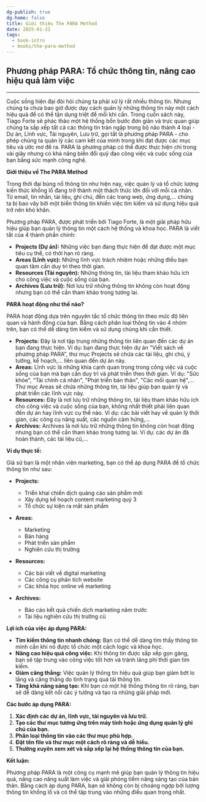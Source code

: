 ```yaml
---
dg-publish: true
dg-home: false
title: Giới thiệu The PARA Method
date: 2025-01-31
tags:
  - book-intro
  - books/the-para-method  
---
```

## Phương pháp PARA: Tổ chức thông tin, nâng cao hiệu quả làm việc
---
Cuộc sống hiện đại đòi hỏi chúng ta phải xử lý rất nhiều thông tin. Nhưng chúng ta chưa bao giờ được dạy cách quản lý những thông tin này một cách hiệu quả để có thể tận dụng triệt để mỗi khi cần.
Trong cuốn sách này, Tiago Forte sẽ phác thảo một hệ thống bốn bước đơn giản và trực quan giúp chúng ta sắp xếp tất cả các thông tin tràn ngập trong bộ não thành 4 loại - Dự án, Lĩnh vực, Tài nguyên, Lưu trữ, gọi tắt là phương pháp PARA - cho phép chúng ta quản lý các cam kết của mình trong khi đạt được các mục tiêu và ước mơ đề ra. PARA là phương pháp có thể được thực hiện chỉ trong vài giây nhưng có khả năng biến đổi quỹ đạo công việc và cuộc sống của bạn bằng sức mạnh công nghệ.

**Giới thiệu về The PARA Method**

Trong thời đại bùng nổ thông tin như hiện nay, việc quản lý và tổ chức lượng kiến thức khổng lồ đang trở thành một thách thức lớn đối với mỗi cá nhân. Từ email, tin nhắn, tài liệu, ghi chú, đến các trang web, ứng dụng,... chúng ta bị bao vây bởi một biển thông tin khiến việc tìm kiếm và sử dụng hiệu quả trở nên khó khăn.

Phương pháp PARA, được phát triển bởi Tiago Forte, là một giải pháp hữu hiệu giúp bạn quản lý thông tin một cách hệ thống và khoa học. PARA là viết tắt của 4 thành phần chính:

- **Projects (Dự án):** Những việc bạn đang thực hiện để đạt được một mục tiêu cụ thể, có thời hạn rõ ràng.
- **Areas (Lĩnh vực):** Những lĩnh vực trách nhiệm hoặc những điều bạn quan tâm cần duy trì theo thời gian.
- **Resources (Tài nguyên):** Những thông tin, tài liệu tham khảo hữu ích cho công việc và cuộc sống của bạn.
- **Archives (Lưu trữ):** Nơi lưu trữ những thông tin không còn hoạt động nhưng bạn có thể cần tham khảo trong tương lai.

**PARA hoạt động như thế nào?**

PARA hoạt động dựa trên nguyên tắc tổ chức thông tin theo mức độ liên quan và hành động của bạn. Bằng cách phân loại thông tin vào 4 nhóm trên, bạn có thể dễ dàng tìm kiếm và sử dụng chúng khi cần thiết.

- **Projects:** Đây là nơi tập trung những thông tin liên quan đến các dự án bạn đang thực hiện. Ví dụ: bạn đang thực hiện dự án "Viết sách về phương pháp PARA", thư mục Projects sẽ chứa các tài liệu, ghi chú, ý tưởng, kế hoạch,... liên quan đến dự án này.
- **Areas:** Lĩnh vực là những khía cạnh quan trọng trong công việc và cuộc sống của bạn mà bạn cần duy trì và phát triển theo thời gian. Ví dụ: "Sức khỏe", "Tài chính cá nhân", "Phát triển bản thân", "Các mối quan hệ",... Thư mục Areas sẽ chứa những thông tin, tài liệu giúp bạn quản lý và phát triển các lĩnh vực này.
- **Resources:** Đây là nơi lưu trữ những thông tin, tài liệu tham khảo hữu ích cho công việc và cuộc sống của bạn, không nhất thiết phải liên quan đến dự án hay lĩnh vực cụ thể nào. Ví dụ: các bài viết hay về quản lý thời gian, các công cụ năng suất, các nguồn cảm hứng,...
- **Archives:** Archives là nơi lưu trữ những thông tin không còn hoạt động nhưng bạn có thể cần tham khảo trong tương lai. Ví dụ: các dự án đã hoàn thành, các tài liệu cũ,...

**Ví dụ thực tế:**

Giả sử bạn là một nhân viên marketing, bạn có thể áp dụng PARA để tổ chức thông tin như sau:

- **Projects:**
    
    - Triển khai chiến dịch quảng cáo sản phẩm mới
    - Xây dựng kế hoạch content marketing quý 3
    - Tổ chức sự kiện ra mắt sản phẩm
- **Areas:**
    
    - Marketing
    - Bán hàng
    - Phát triển sản phẩm
    - Nghiên cứu thị trường
- **Resources:**
    
    - Các bài viết về digital marketing
    - Các công cụ phân tích website
    - Các khóa học online về marketing
- **Archives:**
    
    - Báo cáo kết quả chiến dịch marketing năm trước
    - Tài liệu nghiên cứu thị trường cũ

**Lợi ích của việc áp dụng PARA:**

- **Tìm kiếm thông tin nhanh chóng:** Bạn có thể dễ dàng tìm thấy thông tin mình cần khi nó được tổ chức một cách logic và khoa học.
- **Nâng cao hiệu quả công việc:** Khi thông tin được sắp xếp gọn gàng, bạn sẽ tập trung vào công việc tốt hơn và tránh lãng phí thời gian tìm kiếm.
- **Giảm căng thẳng:** Việc quản lý thông tin hiệu quả giúp bạn giảm bớt lo lắng và căng thẳng do tình trạng quá tải thông tin.
- **Tăng khả năng sáng tạo:** Khi bạn có một hệ thống thông tin rõ ràng, bạn sẽ dễ dàng kết nối các ý tưởng và tạo ra những giải pháp mới.

**Các bước áp dụng PARA:**

1. **Xác định các dự án, lĩnh vực, tài nguyên và lưu trữ.**
2. **Tạo các thư mục tương ứng trên máy tính hoặc ứng dụng quản lý ghi chú của bạn.**
3. **Phân loại thông tin vào các thư mục phù hợp.**
4. **Đặt tên file và thư mục một cách rõ ràng và dễ hiểu.**
5. **Thường xuyên xem xét và sắp xếp lại hệ thống thông tin của bạn.**

**Kết luận:**

Phương pháp PARA là một công cụ mạnh mẽ giúp bạn quản lý thông tin hiệu quả, nâng cao năng suất làm việc và giải phóng tiềm năng sáng tạo của bản thân. Bằng cách áp dụng PARA, bạn sẽ không còn bị choáng ngợp bởi lượng thông tin khổng lồ và có thể tập trung vào những điều quan trọng nhất.